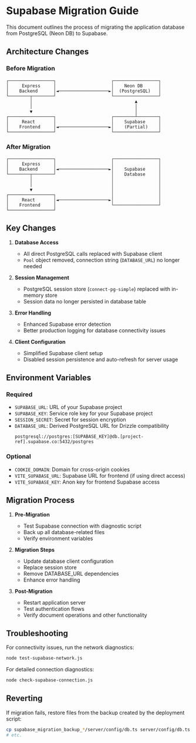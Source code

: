 # Supabase Migration Guide

This document outlines the process of migrating the application database from PostgreSQL (Neon DB) to Supabase.

## Architecture Changes

### Before Migration
```
┌─────────────────┐                     ┌─────────────────┐
│     Express     │                     │    Neon DB      │
│    Backend      │◄───────────────────►│  (PostgreSQL)   │
└────────┬────────┘                     └─────────────────┘
         │                                       ▲
         │                                       │
         ▼                                       │
┌─────────────────┐                     ┌────────┴────────┐
│     React       │                     │    Supabase     │
│    Frontend     │◄───────────────────►│    (Partial)    │
└─────────────────┘                     └─────────────────┘
```

### After Migration
```
┌─────────────────┐                     ┌─────────────────┐
│     Express     │                     │                 │
│    Backend      │◄───────────────────►│    Supabase     │
└────────┬────────┘                     │    Database     │
         │                              │                 │
         │                              │                 │
         ▼                              │                 │
┌─────────────────┐                     │                 │
│     React       │◄───────────────────►│                 │
│    Frontend     │                     └─────────────────┘
└─────────────────┘
```

## Key Changes

1. **Database Access**
   - All direct PostgreSQL calls replaced with Supabase client
   - `Pool` object removed, connection string (`DATABASE_URL`) no longer needed

2. **Session Management**
   - PostgreSQL session store (`connect-pg-simple`) replaced with in-memory store
   - Session data no longer persisted in database table

3. **Error Handling**
   - Enhanced Supabase error detection
   - Better production logging for database connectivity issues

4. **Client Configuration**
   - Simplified Supabase client setup
   - Disabled session persistence and auto-refresh for server usage 

## Environment Variables

### Required
- `SUPABASE_URL`: URL of your Supabase project
- `SUPABASE_KEY`: Service role key for your Supabase project
- `SESSION_SECRET`: Secret for session encryption
- `DATABASE_URL`: Derived PostgreSQL URL for Drizzle compatibility
  ```
  postgresql://postgres:[SUPABASE_KEY]@db.[project-ref].supabase.co:5432/postgres
  ```

### Optional
- `COOKIE_DOMAIN`: Domain for cross-origin cookies
- `VITE_SUPABASE_URL`: Supabase URL for frontend (if using direct access)
- `VITE_SUPABASE_KEY`: Anon key for frontend Supabase access

## Migration Process

1. **Pre-Migration**
   - Test Supabase connection with diagnostic script
   - Back up all database-related files
   - Verify environment variables

2. **Migration Steps**
   - Update database client configuration
   - Replace session store
   - Remove DATABASE_URL dependencies
   - Enhance error handling

3. **Post-Migration**
   - Restart application server
   - Test authentication flows
   - Verify document operations and other functionality

## Troubleshooting

For connectivity issues, run the network diagnostics:

```bash
node test-supabase-network.js
```

For detailed connection diagnostics:

```bash
node check-supabase-connection.js
```

## Reverting

If migration fails, restore files from the backup created by the deployment script:

```bash
cp supabase_migration_backup_*/server/config/db.ts server/config/db.ts
# etc.
```